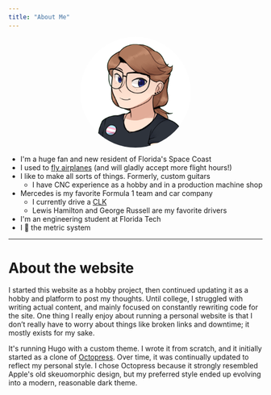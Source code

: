 ```yaml
---
title: "About Me"
---
```

<img id="profile" style="max-width:25ch; display: block; margin: auto; border-radius: 50%;" src="/images/picrew_profile.png">

* I'm a huge fan and new resident of Florida's Space Coast
* I used to [fly airplanes](/pages/flying/) (and will gladly accept more flight hours!)
* I like to make all sorts of things. Formerly, custom guitars
    * I have CNC experience as a hobby and in a production machine shop
* Mercedes is my favorite Formula 1 team and car company
    * I currently drive a [CLK](clk.jpg)
    * Lewis Hamilton and George Russell are my favorite drivers
* I'm an engineering student at Florida Tech
* I 💜 the metric system

---

# About the website

I started this website as a hobby project, then continued updating it as a hobby and platform to post my thoughts. Until college, I struggled with writing actual content, and mainly focused on constantly rewriting code for the site. One thing I really enjoy about running a personal website is that I don’t really have to worry about things like broken links and downtime; it mostly exists for my sake. 

It's running Hugo with a custom theme. I wrote it from scratch, and it initially started as a clone of [Octopress](https://github.com/parsiya/Hugo-Octopress). Over time, it was continually updated to reflect my personal style. I chose Octopress because it strongly resembled Apple's old skeuomorphic design, but my preferred style ended up evolving into a modern, reasonable dark theme. 